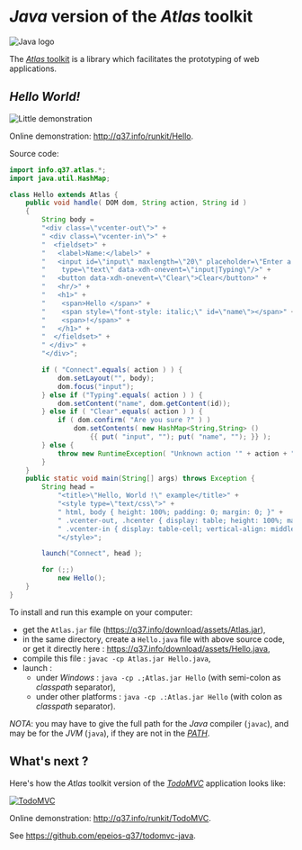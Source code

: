 # *Java* version of the *Atlas* toolkit

![Java logo](https://q37.info/download/assets/Java.png "Java")

The [*Atlas* toolkit](https://atlastk.org/) is a library which facilitates the prototyping of web applications.

## *Hello World!*

![Little demonstration](http://q37.info/download/assets/Hello.gif "A basic example")

Online demonstration: <http://q37.info/runkit/Hello>.

Source code:

```Java
import info.q37.atlas.*;
import java.util.HashMap;

class Hello extends Atlas {
	public void handle( DOM dom, String action, String id )
	{
		String body = 
		"<div class=\"vcenter-out\">" +
		" <div class=\"vcenter-in\">" +
		"  <fieldset>" +
		"   <label>Name:</label>" +
		"   <input id=\"input\" maxlength=\"20\" placeholder=\"Enter a name here\"'" +
		"	 type=\"text\" data-xdh-onevent=\"input|Typing\"/>" +
		"   <button data-xdh-onevent=\"Clear\">Clear</button>" +
		"   <hr/>" +
		"   <h1>" +
		"    <span>Hello </span>" +
		"    <span style=\"font-style: italic;\" id=\"name\"></span>" +
		"    <span>!</span>" +
		"   </h1>" +
		"  </fieldset>" +
		" </div>" +
		"</div>";

		if ( "Connect".equals( action ) ) {
			dom.setLayout("", body);
			dom.focus("input");
		} else if ("Typing".equals( action ) ) {
			dom.setContent("name", dom.getContent(id));
		} else if ( "Clear".equals( action ) ) {
			if ( dom.confirm( "Are you sure ?" ) )
				dom.setContents( new HashMap<String,String> ()
					{{ put( "input", ""); put( "name", ""); }} );
		} else {
			throw new RuntimeException( "Unknown action '" + action + "' !!!");
		}
	}
	public static void main(String[] args) throws Exception {
		String head = 
			"<title>\"Hello, World !\" example</title>" +
			"<style type=\"text/css\">" +
			" html, body { height: 100%; padding: 0; margin: 0; }" +
			" .vcenter-out, .hcenter { display: table; height: 100%; margin: auto; }" +
			" .vcenter-in { display: table-cell; vertical-align: middle; }" +
			"</style>";

		launch("Connect", head );

		for (;;)
			new Hello();
	}
}
```

To install and run this example on your computer:

- get the `Atlas.jar` file (https://q37.info/download/assets/Atlas.jar),
- in the same directory, create a `Hello.java` file with above source code, or get it directly here : <https://q37.info/download/assets/Hello.java>,
- compile this file : `javac -cp Atlas.jar Hello.java`,
- launch :
  - under *Windows* : `java -cp .;Atlas.jar Hello` (with semi-colon as *classpath* separator),
  - under other platforms : `java -cp .:Atlas.jar Hello` (with colon as *classpath* separator).

*NOTA*: you may have to give the full path for the *Java* compiler (`javac`), and may be for the *JVM* (`java`), if they are not in the [*PATH*](https://en.wikipedia.org/wiki/PATH_(variable)).

## What's next ?

Here's how the *Atlas* toolkit version of the [*TodoMVC*](http://todomvc.com/) application looks like: 

[![TodoMVC](http://q37.info/download/TodoMVC.gif "The TodoMVC application made with the Atlas toolkit")](https://github.com/epeios-q37/todomvc-java)

Online demonstration: <http://q37.info/runkit/TodoMVC>.

See <https://github.com/epeios-q37/todomvc-java>.